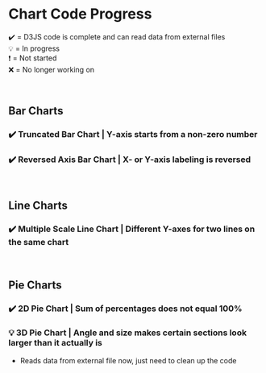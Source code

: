 # Chart Code Progress
✔️ = D3JS code is complete and can read data from external files <br>
💡 = In progress <br>
❗ = Not started <br>
❌ = No longer working on

<br>

## Bar Charts
### ✔️ Truncated Bar Chart | Y-axis starts from a non-zero number <br>
### ✔️ Reversed Axis Bar Chart | X- or Y-axis labeling is reversed <br>

<br>

## Line Charts
### ✔️ Multiple Scale Line Chart | Different Y-axes for two lines on the same chart <br>

<br>

## Pie Charts
### ✔️ 2D Pie Chart | Sum of percentages does not equal 100% <br>
### 💡 3D Pie Chart | Angle and size makes certain sections look larger than it actually is <br>
- Reads data from external file now, just need to clean up the code
